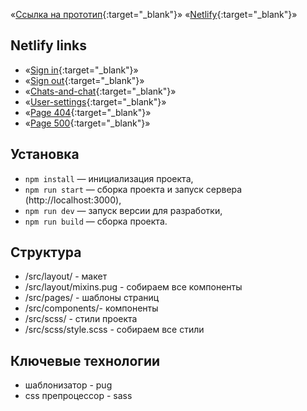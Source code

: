 «[Ссылка на прототип](https://www.figma.com/file/zoLY1xVwlhbMUxpHslGQDp/middle.messenger.praktikum.yandex?type=design&t=ruOBLon7eRgVs26J-6){:target="_blank"}»
«[Netlify](https://deploy--jocular-rugelach-1c03ff.netlify.app/){:target="_blank"}»

## Netlify links

- «[Sign in](https://deploy--jocular-rugelach-1c03ff.netlify.app/){:target="_blank"}»
- «[Sign out](https://deploy--jocular-rugelach-1c03ff.netlify.app/registration){:target="_blank"}»
- «[Chats-and-chat](https://deploy--jocular-rugelach-1c03ff.netlify.app/chats-and-chat){:target="_blank"}»
- «[User-settings](https://deploy--jocular-rugelach-1c03ff.netlify.app/user-settings){:target="_blank"}»
- «[Page 404](https://deploy--jocular-rugelach-1c03ff.netlify.app/404){:target="_blank"}»
- «[Page 500](https://deploy--jocular-rugelach-1c03ff.netlify.app/500){:target="_blank"}»

## Установка

- `npm install` — инициализация проекта,
- `npm run start` — сборка проекта и запуск сервера (http://localhost:3000),
- `npm run dev` — запуск версии для разработки,
- `npm run build` — сборка проекта.

## Структура

- /src/layout/ - макет
- /src/layout/mixins.pug - собираем все компоненты
- /src/pages/ - шаблоны страниц
- /src/components/- компоненты
- /src/scss/ - стили проекта
- /src/scss/style.scss - собираем все стили

## Ключевые технологии

- шаблонизатор - pug
- css препроцессор - sass